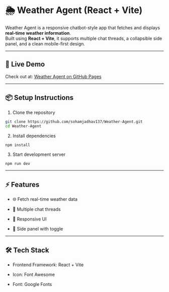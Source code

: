 # 🌦️ Weather Agent (React + Vite)

Weather Agent is a responsive chatbot-style app that fetches and displays **real-time weather information**.  
Built using **React + Vite**, it supports multiple chat threads, a collapsible side panel, and a clean mobile-first design.

---

## 🚀 Live Demo

Check out at: [Weather Agent on GitHub Pages](https://sohamjadhav137.github.io/Weather-Agent/)

---

## 📦 Setup Instructions

1. Clone the repository
```bash
git clone https://github.com/sohamjadhav137/Weather-Agent.git
cd Weather-Agent
```

2. Install dependencies
```
npm install
```

3. Start development server
```
npm run dev
```

---

## ⚡ Features

- 🌐 Fetch real-time weather data

- 💬 Multiple chat threads

- 📱 Responsive UI

- 📂 Side panel with toggle

---

## 🛠️ Tech Stack

- Frontend Framework: React + Vite

- Icon: Font Awesome

- Font: Google Fonts
